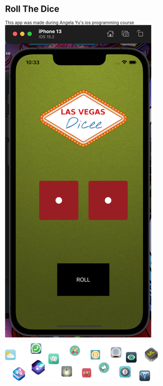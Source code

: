 # Roll The Dice
 This app was made during Angela Yu's ios programming course
![Screenshot](https://github.com/give-it-your-best-shot/Roll-The-Dice/blob/main/Documentation/emulator.png)

![alt text](https://github.com/give-it-your-best-shot/Roll-The-Dice/blob/main/Documentation/readme-end-banner.png)
